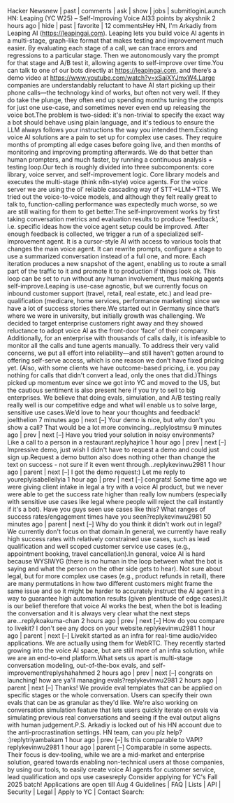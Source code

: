 Hacker Newsnew | past | comments | ask | show | jobs | submitloginLaunch HN: Leaping (YC W25) – Self-Improving Voice AI33 points by akyshnik 2 hours ago | hide | past | favorite | 12 commentsHey HN, I'm Arkadiy from Leaping AI (https://leapingai.com). Leaping lets you build voice AI agents in a multi-stage, graph-like format that makes testing and improvement much easier. By evaluating each stage of a call, we can trace errors and regressions to a particular stage. Then we autonomously vary the prompt for that stage and A/B test it, allowing agents to self-improve over time.You can talk to one of our bots directly at https://leapingai.com, and there’s a demo video at https://www.youtube.com/watch?v=xSajXYJmxW4.Large companies are understandably reluctant to have AI start picking up their phone calls—the technology kind of works, but often not very well. If they do take the plunge, they often end up spending months tuning the prompts for just one use-case, and sometimes never even end up releasing the voice bot.The problem is two-sided: it's non-trivial to specify the exact way a bot should behave using plain language, and it's tedious to ensure the LLM always follows your instructions the way you intended them.Existing voice AI solutions are a pain to set up for complex use cases. They require months of prompting all edge cases before going live, and then months of monitoring and improving prompting afterwards. We do that better than human prompters, and much faster, by running a continuous analysis + testing loop.Our tech is roughly divided into three subcomponents: core library, voice server, and self-improvement logic. Core library models and executes the multi-stage (think n8n-style) voice agents. For the voice server we are using the ol’ reliable cascading way of STT->LLM->TTS. We tried out the voice-to-voice models, and although they felt really great to talk to, function-calling performance was expectedly much worse, so we are still waiting for them to get better.The self-improvement works by first taking conversation metrics and evaluation results to produce ‘feedback’, i.e. specific ideas how the voice agent setup could be improved. After enough feedback is collected, we trigger a run of a specialized self-improvement agent. It is a cursor-style AI with access to various tools that changes the main voice agent. It can rewrite prompts, configure a stage to use a summarized conversation instead of a full one, and more. Each iteration produces a new snapshot of the agent, enabling us to route a small part of the traffic to it and promote it to production if things look ok. This loop can be set to run without any human involvement, thus making agents self-improve.Leaping is use-case agnostic, but we currently focus on inbound customer support (travel, retail, real estate, etc.) and lead pre-qualification (medicare, home services, performance marketing) since we have a lot of success stories there.We started out in Germany since that’s where we were in university, but initially growth was challenging. We decided to target enterprise customers right away and they showed reluctance to adopt voice AI as the front-door ‘face’ of their company. Additionally, for an enterprise with thousands of calls daily, it is infeasible to monitor all the calls and tune agents manually. To address their very valid concerns, we put all effort into reliability—and still haven’t gotten around to offering self-serve access, which is one reason we don’t have fixed pricing yet. (Also, with some clients we have outcome-based pricing, i.e. you pay nothing for calls that didn't convert a lead, only the ones that did.)Things picked up momentum ever since we got into YC and moved to the US, but the cautious sentiment is also present here if you try to sell to big enterprises. We believe that doing evals, simulation, and A/B testing really really well is our competitive edge and what will enable us to solve large, sensitive use cases.We’d love to hear your thoughts and feedback! joelthelion 7 minutes ago | next \[–\] Your demo is nice, but why don't you show a call? That would be a lot more convincing...replylostmsu 9 minutes ago | prev | next \[–\] Have you tried your solution in noisy environments? Like a call to a person in a restaurant.replyhajrice 1 hour ago | prev | next \[–\] Impressive demo, just wish I didn't have to request a demo and could just sign up.Request a demo button also does nothing other than change the text on success - not sure if it even went through...replykevinwu2981 1 hour ago | parent | next \[–\] I got the demo request:) Let me reply to youreplyisabelleilyia 1 hour ago | prev | next \[–\] congrats! Some time ago we were giving client intake in legal a try with a voice AI product, but we never were able to get the success rate higher than really low numbers (especially with sensitive use cases like legal where people will reject the call instantly if it's a bot). Have you guys seen use cases like this? What ranges of success rates/engagement times have you seen?replykevinwu2981 50 minutes ago | parent | next \[–\] Why do you think it didn't work out in legal? We currently don't focus on that domain.In general, we currently have really high success rates with relatively constrained use cases, such as lead qualification and well scoped customer service use cases (e.g., appointment booking, travel cancellation).In general, voice AI is hard because WYSIWYG (there is no human in the loop between what the bot is saying and what the person on the other side gets to hear). Not sure about legal, but for more complex use cases (e.g., product refunds in retail), there are many permutations in how two different customers might frame the same issue and so it might be harder to accurately instruct the AI agent in a way to guarantee high automation results (given plentitude of edge cases).It is our belief therefore that voice AI works the best, when the bot is leading the conversation and it is always very clear what the next steps are...replykoakuma-chan 2 hours ago | prev | next \[–\] How do you compare to livekit? I don't see any docs on your website.replykevinwu2981 1 hour ago | parent | next \[–\] Livekit started as an infra for real-time audio/video applications. We are actually using them for WebRTC. They recently started growing into the voice AI space, but are still more of an infra solution, while we are an end-to-end platform.What sets us apart is multi-stage conversation modeling, out-of-the-box evals, and self-improvement!replyshahahmed 2 hours ago | prev | next \[–\] congrats on launching! how are ya'll managing evals?replykevinwu2981 2 hours ago | parent | next \[–\] Thanks! We provide eval templates that can be applied on specific stages or the whole conversation. Users can specify their own evals that can be as granular as they'd like. We're also working on conversation simulation feature that lets users quickly iterate on evals via simulating previous real conversations and seeing if the eval output aligns with human judgement.P.S. Arkadiy is locked out of his HN account due to the anti-procrastination settings. HN team, can you plz help? :)replytriyambakam 1 hour ago | prev \[–\] Is this comparable to VAPI?replykevinwu2981 1 hour ago | parent \[–\] Comparable in some aspects. Their focus is dev-tooling, while we are a mid-market and enterprise solution, geared towards enabling non-technical users at those companies, by using our tools, to easily create voice AI agents for customer service, lead qualification and ops use casesreply Consider applying for YC's Fall 2025 batch! Applications are open till Aug 4 Guidelines | FAQ | Lists | API | Security | Legal | Apply to YC | Contact Search: